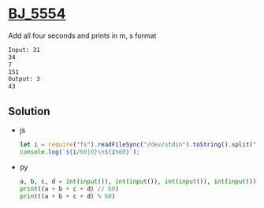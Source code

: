 # [BJ_5554](https://acmicpc.net/problem/5554)

Add all four seconds and prints in m, s format

```txt
Input: 31
34
7
151
Output: 3
43
```

## Solution

* js

  ```js
  let i = require("fs").readFileSync("/dev/stdin").toString().split("\n").reduce((a, b) => +a+ +b);
  console.log(`${i/60|0}\n${i%60}`);
  ```

* py

  ```py
  a, b, c, d = int(input()), int(input()), int(input()), int(input())
  print((a + b + c + d) // 60)
  print((a + b + c + d) % 60)
  ```

